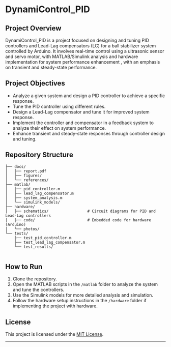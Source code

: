 # DynamiControl_PID

## Project Overview
DynamiControl_PID is a project focused on designing and tuning PID controllers and Lead-Lag compensators (LC) for a ball stabilizer system controlled by Arduino. It involves real-time control using a ultrasonic sensor and servo motor, with MATLAB/Simulink analysis and hardware implementation for system performance enhancement , with an emphasis on transient and steady-state performance.


## Project Objectives
- Analyze a given system and design a PID controller to achieve a specific response.
- Tune the PID controller using different rules.
- Design a Lead-Lag compensator and tune it for improved system response.
- Implement the controller and compensator in a feedback system to analyze their effect on system performance.
- Enhance transient and steady-state responses through controller design and tuning.

## Repository Structure

```
├── docs/
│   ├── report.pdf                  
│   ├── figures/                    
│   └── references/                 
├── matlab/
│   ├── pid_controller.m            
│   ├── lead_lag_compensator.m      
│   ├── system_analysis.m           
│   └── simulink_models/           
├── hardware/
│   ├── schematics/                 # Circuit diagrams for PID and Lead-Lag controllers
│   ├── code/                       # Embedded code for hardware (Arduino)
│   └── photos/                     
└── tests/
    ├── test_pid_controller.m       
    ├── test_lead_lag_compensator.m
    └── test_results/               
 
```

## How to Run
1. Clone the repository.
2. Open the MATLAB scripts in the `/matlab` folder to analyze the system and tune the controllers.
3. Use the Simulink models for more detailed analysis and simulation.
4. Follow the hardware setup instructions in the `/hardware` folder if implementing the project with hardware.


## License

This project is licensed under the [MIT License](LICENSE).

---


